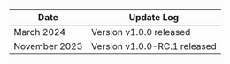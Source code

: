 | Date         | Update Log        |
|---------------|-------------------|
| March 2024   | Version v1.0.0 released |
| November 2023| Version v1.0.0-RC.1 released |